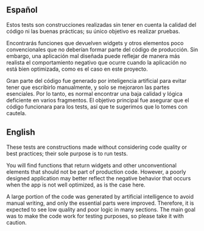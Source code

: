 ## Español
Estos tests son construcciones realizadas sin tener en cuenta la calidad del código ni las buenas prácticas; su único objetivo es realizar pruebas.

Encontrarás funciones que devuelven widgets y otros elementos poco convencionales que no deberían formar parte del código de producción. Sin embargo, una aplicación mal diseñada puede reflejar de manera más realista el comportamiento negativo que ocurre cuando la aplicación no está bien optimizada, como es el caso en este proyecto.

Gran parte del código fue generado por inteligencia artificial para evitar tener que escribirlo manualmente, y solo se mejoraron las partes esenciales. Por lo tanto, es normal encontrar una baja calidad y lógica deficiente en varios fragmentos. El objetivo principal fue asegurar que el código funcionara para los tests, así que te sugerimos que lo tomes con cautela.


## English
These tests are constructions made without considering code quality or best practices; their sole purpose is to run tests.

You will find functions that return widgets and other unconventional elements that should not be part of production code. However, a poorly designed application may better reflect the negative behavior that occurs when the app is not well optimized, as is the case here.

A large portion of the code was generated by artificial intelligence to avoid manual writing, and only the essential parts were improved. Therefore, it is expected to see low quality and poor logic in many sections. The main goal was to make the code work for testing purposes, so please take it with caution.